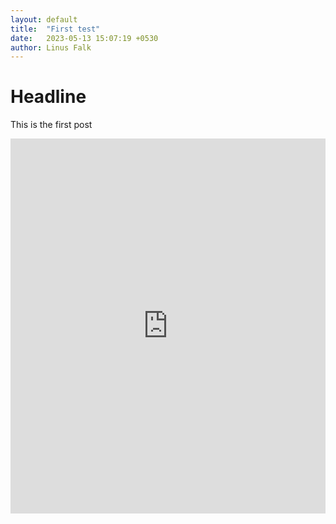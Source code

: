 ```yaml
---
layout: default
title:  "First test"
date:   2023-05-13 15:07:19 +0530
author: Linus Falk
---
```


# Headline 

This is the first post


<embed src="https://github.com/Falk0/latex_master1_semester2/blob/1c278e040f3b6adc50228cd18c75c25ede650649/reinforcement_learning/master.pdf" type="application/pdf" width="100%" height="600px" />
